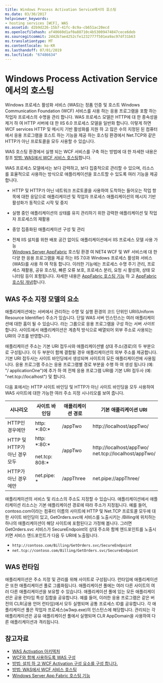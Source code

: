 ```yaml
---
title: Windows Process Activation Service에서의 호스팅
ms.date: 03/30/2017
helpviewer_keywords:
- hosting services [WCF], WAS
ms.assetid: d2b9d226-15b7-41fc-8c9a-cb651ac20ecd
ms.openlocfilehash: af40660d1af0a88710c4b53009474847cece6deb
ms.sourcegitcommit: 2d42b7ae4252cfe1232777f501ea9ac97df31b63
ms.translationtype: MT
ms.contentlocale: ko-KR
ms.lasthandoff: 07/01/2019
ms.locfileid: "67486634"
---
```

# <a name="hosting-in-windows-process-activation-service"></a>Windows Process Activation Service에서의 호스팅
Windows 프로세스 활성화 서비스 (WAS)는 정품 인증 및 호스트 Windows Communication Foundation (WCF) 서비스를 사용 하는 응용 프로그램을 포함 하는 작업자 프로세스의 수명을 관리 합니다. WAS 프로세스 모델은 HTTP에 대 한 종속성을 제거 하 여 HTTP 서버에 대 한 IIS 6.0 프로세스 모델을 일반화 합니다. 이렇게 하면 WCF services HTTP 및 메시지 기반 활성화를 지원 하 고 많은 수의 지정된 된 컴퓨터에서 응용 프로그램을 호스트 하는 기능을 제공 하는 호스팅 환경에서 Net.TCP와 같은 HTTP가 아닌 프로토콜을 모두 사용할 수 있습니다.  
  
 WAS 호스팅 환경에서 실행 되는 WCF 서비스를 구축 하는 방법에 대 한 자세한 내용은 참조 [방법: WAS에서 WCF 서비스 호스팅](../../../../docs/framework/wcf/feature-details/how-to-host-a-wcf-service-in-was.md)합니다.  
  
 WAS 프로세스 모델에서는 보다 강력하고, 보다 집중적으로 관리할 수 있으며, 리소스를 효율적으로 사용하는 방식으로 애플리케이션을 호스트할 수 있도록 여러 기능을 제공합니다.  
  
- HTTP 및 HTTP가 아닌 네트워크 프로토콜을 사용하여 도착하는 들어오는 작업 항목에 대한 응답으로 애플리케이션 및 작업자 프로세스 애플리케이션의 메시지 기반 활성화가 동적으로 시작 및 중지  
  
- 실행 중인 애플리케이션의 상태를 유지 관리하기 위한 강력한 애플리케이션 및 작업자 프로세스의 재활용  
  
- 중앙 집중화된 애플리케이션 구성 및 관리  
  
- 전체 IIS 설치를 위한 배포 공간 없이도 애플리케이션에서 IIS 프로세스 모델 사용 가능  
[Windows Server AppFabric](https://go.microsoft.com/fwlink/?LinkId=196496) 호스팅 환경 여 NET4 WCF 및 WF 서비스에 대 한 다양 한 응용 프로그램을 제공 하는 IIS 7.0과 Windows 프로세스 활성화 서비스 (WAS)를 사용 하 여 작동 합니다. 이러한 기능에는 프로세스 수명 주기 관리, 프로세스 재활용, 공유 호스팅, 빠른 오류 보호, 프로세스 분리, 요청 시 활성화, 상태 모니터링 등이 포함됩니다. 자세한 내용은 [AppFabric 호스팅 기능](https://go.microsoft.com/fwlink/?LinkId=196494) 하 고 [AppFabric 호스팅 개념](https://go.microsoft.com/fwlink/?LinkId=196495)합니다.  
  
## <a name="elements-of-the-was-addressing-model"></a>WAS 주소 지정 모델의 요소  
 애플리케이션에는 서버에서 관리하는 수명 및 실행 환경의 코드 단위인 URI(Uniform Resource Identifier) 주소가 있습니다. 단일 WAS 서버 인스턴스는 여러 애플리케이션에 대한 홈이 될 수 있습니다. 라는 그룹으로 응용 프로그램을 구성 하는 서버 *사이트*합니다. 사이트에서 애플리케이션은 계층적 방식으로 배열되어 외부 주소로 사용되는 URI의 구조를 반영합니다.  
  
 애플리케이션 주소는 기본 URI 접두사와 애플리케이션별 상대 주소(경로)의 두 부분으로 구성됩니다. 이 두 부분이 함께 결합될 경우 애플리케이션의 외부 주소를 제공합니다. 기본 URI 접두사는 사이트 바인딩에서 생성되며 사이트의 모든 애플리케이션에 사용됩니다. 응용 프로그램 주소는 응용 프로그램별 경로 부분을 수행 하 여 생성 됩니다 (예: "/ applicationOne")에 추가 하 여 전체 응용 프로그램 URI를 기본 URI 접두사 (예: "net.tcp://localhost") 및 합니다.  
  
 다음 표에서는 HTTP 사이트 바인딩 및 HTTP가 아닌 사이트 바인딩을 모두 사용하여 WAS 사이트에 대한 가능한 여러 주소 지정 시나리오를 보여 줍니다.  
  
|시나리오|사이트 바인딩|애플리케이션 경로|기본 애플리케이션 URI|  
|--------------|-------------------|----------------------|---------------------------|  
|HTTP인 경우에만|http: *:80:\*|/appTwo|http://localhost/appTwo/|  
|HTTP 및 HTTP가 아닌 경우 모두|http: *:80:\*<br /><br /> net.tcp: 808:\*|/appTwo|http://localhost/appTwo/<br />net.tcp://localhost/appTwo/|  
|HTTP가 아닌 경우에만|net.pipe: *|/appThree|net.pipe://appThree/|  
  
 애플리케이션의 서비스 및 리소스의 주소도 지정할 수 있습니다. 애플리케이션에서 애플리케이션 리소스는 기본 애플리케이션 경로에 따라 주소가 지정됩니다. 예를 들어, contoso.com이라는 컴퓨터 이름의 사이트에 HTTP 및 Net.TCP 프로토콜 모두에 대한 사이트 바인딩이 있고, GetOrders.svc에 서비스를 노출시키는 /Billing에 위치하는 하나의 애플리케이션이 해당 사이트에 포함된다고 가정해 봅니다. 그러면 GetOrders.svc 서비스가 SecureEndpoint의 상대 주소와 함께 엔드포인트를 노출시키면 서비스 엔드포인트가 다음 두 URI에 노출됩니다.  
  
- `http://contoso.com/Billing/GetOrders.svc/SecureEndpoint`
- `net.tcp://contoso.com/Billing/GetOrders.svc/SecureEndpoint`
  
## <a name="the-was-runtime"></a>WAS 런타임  
 애플리케이션은 주소 지정 및 관리를 위해 사이트로 구성됩니다. 런타임에 애플리케이션은 또한 애플리케이션 풀로 그룹화됩니다. 애플리케이션 풀에는 여러 다른 사이트의 여러 다른 애플리케이션을 보유할 수 있습니다. 애플리케이션 풀에 있는 모든 애플리케이션은 공용 런타임 특성 집합을 공유합니다. 예를 들어, 이러한 응용 프로그램은 같은 버전의 CLR(공용 언어 런타임)에서 모두 실행되며 공통 프로세스 ID를 공유합니다. 각 애플리케이션 풀은 작업자 프로세스(w3wp.exe)의 인스턴스에 해당합니다. 관리되는 각 애플리케이션은 공유 애플리케이션 풀에서 실행되며 CLR AppDomain을 사용하여 다른 애플리케이션과 격리됩니다.  
  
## <a name="see-also"></a>참고자료

- [WAS Activation 아키텍처](../../../../docs/framework/wcf/feature-details/was-activation-architecture.md)
- [WCF와 함께 사용하도록 WAS 구성](../../../../docs/framework/wcf/feature-details/configuring-the-wpa--service-for-use-with-wcf.md)
- [방법: 설치 하 고 WCF Activation 구성 요소를 구성 합니다.](../../../../docs/framework/wcf/feature-details/how-to-install-and-configure-wcf-activation-components.md)
- [방법: WAS에서 WCF 서비스 호스팅](../../../../docs/framework/wcf/feature-details/how-to-host-a-wcf-service-in-was.md)
- [Windows Server App Fabric 호스팅 기능](https://go.microsoft.com/fwlink/?LinkId=201276)
